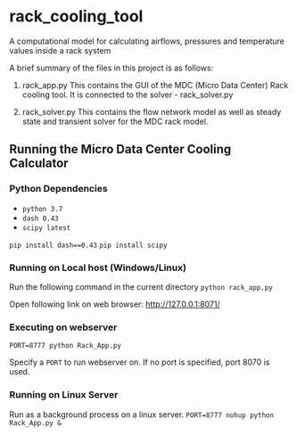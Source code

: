 # rack_cooling_tool
A computational model for calculating airflows, pressures and temperature values inside a rack system

A brief summary of the files in this project is as follows:

1. rack_app.py
This contains the GUI of the MDC (Micro Data Center) Rack cooling tool. It is connected to the solver - rack_solver.py

2. rack_solver.py
This contains the flow network model as well as steady state and transient solver for the MDC rack model.

## Running the Micro Data Center Cooling Calculator

### Python Dependencies
* `python 3.7`
* `dash 0.43`
* `scipy latest`

`pip install dash==0.43`
`pip install scipy`

### Running on Local host (Windows/Linux)
Run the following command in the current directory
`python rack_app.py`

Open following link on web browser:
http://127.0.0.1:8071/

### Executing on webserver
`PORT=8777 python Rack_App.py`

Specify a `PORT` to run webserver on. If no port is specified, port 8070 is
used.

### Running on Linux Server 
Run as a background process on a linux server.
`PORT=8777 nohup python Rack_App.py &`
